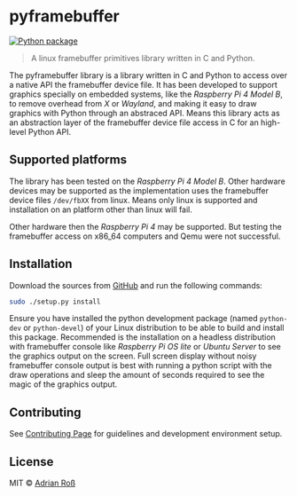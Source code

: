 # pyframebuffer

[![Python package](https://github.com/RossAdrian/pyframebuffer/actions/workflows/python-package.yml/badge.svg)](https://github.com/RossAdrian/pyframebuffer/actions/workflows/python-package.yml)

> A linux framebuffer primitives library written in C and Python.

The pyframebuffer library is a library written in C and Python to access over a native API the framebuffer device file. It has been developed to support graphics specially on embedded systems, like the *Raspberry Pi 4 Model B*, to remove overhead from *X* or *Wayland*, and making it easy to draw graphics with Python through an abstraced API. Means this library acts as an abstraction layer of the framebuffer device file access in C for an high-level Python API.

## Supported platforms

The library has been tested on the *Raspberry Pi 4 Model B*. Other hardware devices may be supported as the implementation uses the framebuffer device files `/dev/fbXX` from linux. Means only linux is supported and installation on an platform other than linux will fail.

Other hardware then the *Raspberry Pi 4* may be supported. But testing the framebuffer access on x86_64 computers and Qemu were not successful.

## Installation

Download the sources from [GitHub](https://github.com/RossAdrian/pyframebuffer) and run the following commands:

```sh
sudo ./setup.py install
```

Ensure you have installed the python development package (named `python-dev` or `python-devel`) of your Linux distribution
to be able to build and install this package. Recommended is the installation on a headless distribution with framebuffer
console like *Raspberry Pi OS lite* or *Ubuntu Server* to see the graphics output on the screen. Full screen display without
noisy framebuffer console output is best with running a python script with the draw operations and sleep the amount of seconds
required to see the magic of the graphics output.

## Contributing

See [Contributing Page](./CONTRIBUTING.md) for guidelines and development environment setup.

## License

MIT © [Adrian Roß](https://github.com/RossAdrian)